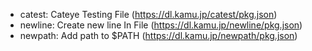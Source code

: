 - catest: Cateye Testing File (https://dl.kamu.jp/catest/pkg.json)
- newline: Create new line In File (https://dl.kamu.jp/newline/pkg.json)
- newpath: Add path to $PATH (https://dl.kamu.jp/newpath/pkg.json)
